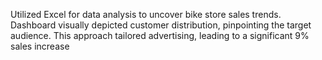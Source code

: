 Utilized Excel for data analysis to uncover bike store sales trends. Dashboard visually depicted customer distribution, pinpointing the target audience. This approach tailored advertising, leading to a significant 9% sales increase
